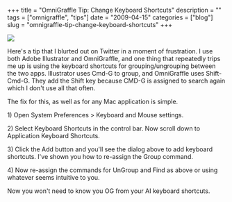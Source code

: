 +++
title = "OmniGraffle Tip: Change Keyboard Shortcuts"
description = ""
tags = ["omnigraffle", "tips"]
date = "2009-04-15"
categories = ["blog"]
slug = "omnigraffle-tip-change-keyboard-shortcuts"
+++



  <div class="notebook-screenshot"><img src="//media.konigi.com/notebook/change-og-group-keys-2.jpg" class="notebook-image" /></div><p>Here's a tip that I blurted out on Twitter in a moment of frustration. I use both Adobe Illustrator and OmniGraffle, and one thing that repeatedly trips me up is using the keyboard shortcuts for grouping/ungrouping between the two apps. Illustrator uses Cmd-G to group, and OmniGraffle uses Shift-Cmd-G. They add the Shift key because CMD-G is assigned to search again which I don't use all that often.</p>
<p>The fix for this, as well as for any Mac application is simple. </p>
<p>1) Open System Preferences > Keyboard and Mouse settings. </p>
<p>2) Select Keyboard Shortcuts in the control bar. Now scroll down to Application Keyboard Shortcuts.</p>
<p>3) Click the Add button and you'll see the dialog above to add keyboard shortcuts. I've shown you how to re-assign the Group command. </p>
<p>4) Now re-assign the commands for UnGroup and Find as above or using whatever seems intuitive to you.</p>
<p>Now you won't need to know you OG from your AI keyboard shortcuts.</p>
    
  
